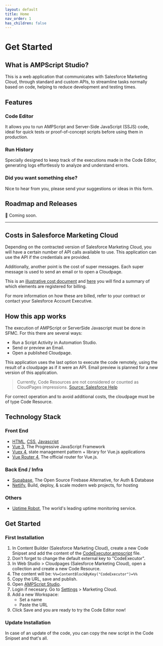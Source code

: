 ```yaml
---
layout: default
title: Home
nav_order: 1
has_children: false
---
```


# Get Started

## What is AMPScript Studio?
This is a web application that communicates with Salesforce Marketing Cloud, through standard and custom APIs, to streamline tasks normally based on code, helping to reduce development and testing times.

## Features

### Code Editor

It allows you to run AMPScript and Server-Side JavaScript (SSJS) code, ideal for quick tests or proof-of-concept scripts before using them in production.

### Run History

Specially designed to keep track of the executions made in the Code Editor, generating logs effortlessly to analyze and understand errors.

### Did you want something else?

Nice to hear from you, please send your suggestions or ideas in this form.

## Roadmap and Releases

💙 Coming soon.


___________________________________________

## Costs in Salesforce Marketing Cloud
Depending on the contracted version of Salesforce Marketing Cloud, you will have a certain number of API calls available to use. This application can use the API if the credentials are provided.

Additionally, another point is the cost of super messages. Each super message is used to send an email or to open a Cloudpage.

This is an [illustrative cost document](https://www.salesforce.com/content/dam/web/en_us/www/assets/pdf/misc/super-messages-excluding-sms-mms-august172021.pdf) and [here](https://help.salesforce.com/s/articleView?id=sf.mc_overview_data_usage.htm&type=5) you will find a summary of which elements are registered for billing. 

For more information on how these are billed, refer to your contract or contact your Salesforce Account Executive.

## How this app works

The execution of AMPScript or ServerSide Javascript must be done in SFMC. For this there are several ways:

- Run a Script Activity in Automation Studio.
- Send or preview an Email.
- Open a published Cloudpage.

This application uses the last option to execute the code remotely, using the result of a cloudpage as if it were an API. Email preview is planned for a new version of this application.

> Currently, Code Resources are not considered or counted as CloudPages impressions.
[Source: Salesforce Help](https://help.salesforce.com/s/articleView?id=sf.mc_overview_data_usage.htm&type=5#:~:text=Currently%2C%20Code%20Resources%20are%20not%20considered%20or%20counted%20as%20CloudPages%20impressions.)

For correct operation and to avoid additional costs, the cloudpage must be of type Code Resource.

## Technology Stack

### Front End
- [HTML](https://developer.mozilla.org/es/docs/Web/HTML), [CSS](https://developer.mozilla.org/es/docs/Web/CSS), [Javascript](https://developer.mozilla.org/es/docs/Web/JavaScript)
- [Vue 3](https://v3.vuejs.org/), The Progressive
JavaScript Framework
- [Vuex 4](https://next.vuex.vuejs.org/), state management pattern + library for Vue.js applications
- [Vue Router 4](https://next.router.vuejs.org/), The official router for Vue.js.

### Back End / Infra
- [Supabase](https://supabase.io/), The Open Source
Firebase Alternative, for Auth & Database
- [Netlify](https://www.netlify.com/), Build, deploy,
& scale modern web projects, for hosting

### Others
- [Uptime Robot](https://stats.uptimerobot.com/Dx2vYioj0D), The world's leading uptime monitoring service.

## Get Started

### First Installation

1. In Content Builder (Salesforce Marketing Cloud), create a new Code Snipset and add the content of the [CodeExecutor.ampscript](https://github.com/PabloFacciano/ampscript-studio-public/blob/main/core/CodeExecutor.ampscript) file.
2. Don't forget to change the default external key to "CodeExecutor".
3. In Web Studio > Cloudpages (Salesforce Marketing Cloud), open a collection and create a new Code Resource.
4. The content will be: `%%=ContentBlockByKey("CodeExecutor")=%%`
5. Copy the URL, save and publish.
6. Open [AMPScript Studio](https://ampscript.netlify.app/).
7. Login if necesary. Go to [Settings](https://ampscript.netlify.app/#settings) > Marketing Cloud.
8. Add a new Workspace:
    - Set a name
    - Paste the URL
9. Click Save and you are ready to try the Code Editor now!

### Update Installation

In case of an update of the code, you can copy the new script in the Code Snipset and that's all.

